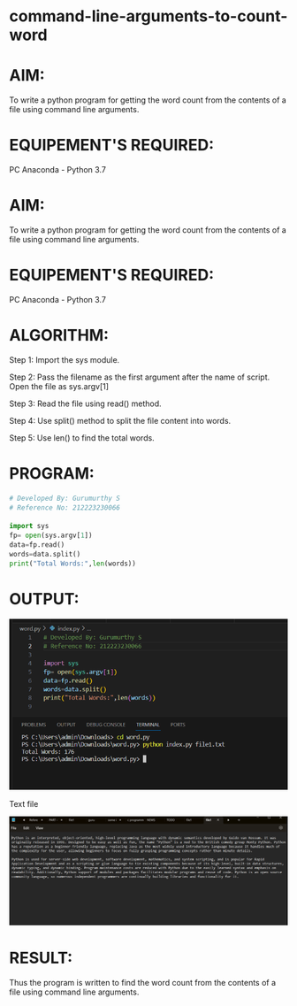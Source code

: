 # command-line-arguments-to-count-word
# AIM:
To write a python program for getting the word count from the contents of a file using command line arguments.

# EQUIPEMENT'S REQUIRED:
PC Anaconda - Python 3.7

# AIM:
To write a python program for getting the word count from the contents of a file using command line arguments.

# EQUIPEMENT'S REQUIRED:
PC Anaconda - Python 3.7

# ALGORITHM:
Step 1:
Import the sys module.

Step 2:
Pass the filename as the first argument after the name of script. Open the file as sys.argv[1]

Step 3:
Read the file using read() method.

Step 4:
Use split() method to split the file content into words.

Step 5:
Use len() to find the total words.

# PROGRAM:
```python
# Developed By: Gurumurthy S
# Reference No: 212223230066

import sys
fp= open(sys.argv[1])
data=fp.read()
words=data.split()
print("Total Words:",len(words))

```
# OUTPUT:

![out1](word_count_command_line.png)

Text file

![out2](file1.txt.screenshot.png)

# RESULT:
Thus the program is written to find the word count from the contents of a file using command line arguments.